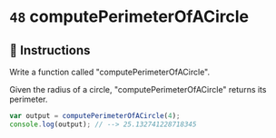 # `48` computePerimeterOfACircle

## 📝 Instructions

Write a function called "computePerimeterOfACircle".

Given the radius of a circle, "computePerimeterOfACircle" returns its perimeter.

```javascript
var output = computePerimeterOfACircle(4);
console.log(output); // --> 25.132741228718345
```